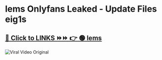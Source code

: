 
 # lems Onlyfans Leaked - Update Files eig1s

## <h2><a href="https://clipsfans.com/lems&ref=git">🔗 Click to LINKS ⏩⏩ 👉 🟢 lems </a></h2>

<a href="https://clipsfans.com/lems&ref=git" rel="nofollow" data-target="animated-image.originalLink"><img src="https://i.ibb.co.com/xMMVF88/686577567.gif" alt="Viral Video Original" style="max-width: 100%; display: inline-block;" data-target="animated-image.originalImage"></a>

